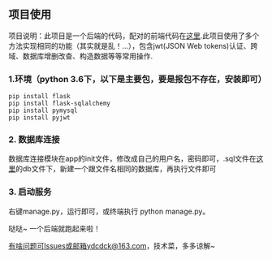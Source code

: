 ## 项目使用
项目说明：此项目是一个后端的代码，配对的前端代码在[这里](数据库连接模块在app的init文件，修改成自己的用户名，密码即可，.sql文件在项目).此项目使用了多个方法实现相同的功能（其实就是乱！...），包含jwt(JSON Web tokens)认证、跨域、数据库增删改查、构造数据等等常用操作.

### 1.环境（python 3.6下，以下是主要包，要是报包不存在，安装即可）

    pip install flask
    pip install flask-sqlalchemy
    pip install pymysql
    pip install pyjwt
### 2. 数据库连接
数据库连接模块在app的init文件，修改成自己的用户名，密码即可，.sql文件在[这里](https://github.com/sheppyy/vue_flask_face.git)的db文件下，新建一个跟文件名相同的数据库，再执行文件即可

### 3. 启动服务

右键manage.py，运行即可，或终端执行 python manage.py。

哒哒~ 一个后端就跑起来啦！





有啥问题可Issues或邮箱ydcdck@163.com，技术菜，多多谅解~

